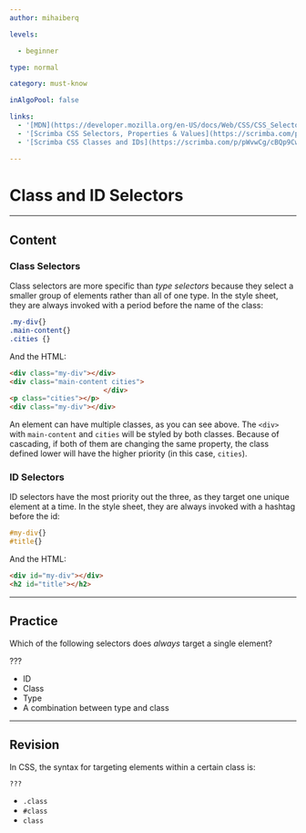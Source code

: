 ```yaml
---
author: mihaiberq

levels:

  - beginner

type: normal

category: must-know

inAlgoPool: false

links:
  - '[MDN](https://developer.mozilla.org/en-US/docs/Web/CSS/CSS_Selectors){documentation}'
  - '[Scrimba CSS Selectors, Properties & Values](https://scrimba.com/p/pWvwCg/cpKbvTV){website}'
  - '[Scrimba CSS Classes and IDs](https://scrimba.com/p/pWvwCg/cBQp9Cw){website}'

---
```


# Class and ID Selectors

---
## Content

### Class Selectors

Class selectors are more specific than *type selectors* because they select a smaller group of elements rather than all of one type. In the style sheet, they are always invoked with a period before the name of the class:
```css
.my-div{}
.main-content{}
.cities {}
```
And the HTML:
```html
<div class="my-div"></div>
<div class="main-content cities">
                       </div>
<p class="cities"></p>
<div class="my-div"></div>
```

An element can have multiple classes, as you can see above. The `<div>` with `main-content` and `cities` will be styled by both classes. Because of cascading, if both of them are changing the same property, the class defined lower will have the higher priority (in this case, `cities`).


### ID Selectors
ID selectors have the most priority out the three, as they target one unique element at a time. In the style sheet, they are always invoked with a hashtag before the id:
```css
#my-div{}
#title{}
```
And the HTML:
```html
<div id="my-div"></div>
<h2 id="title"></h2>
```

---
## Practice

Which of the following selectors does *always* target a single element?

???

* ID
* Class
* Type
* A combination between type and class

---
## Revision

In CSS, the syntax for targeting elements within a certain class is:
```
???
```

* `.class`
* `#class`
* `class`

